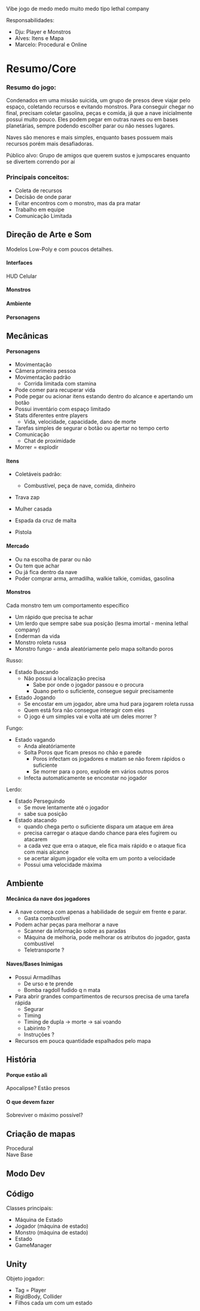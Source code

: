 Vibe jogo de medo medo muito medo tipo lethal company 

Responsabilidades: 
* Dju: Player e Monstros
* Alves: Itens e Mapa 
* Marcelo: Procedural e Online 

# Resumo/Core 

### Resumo do jogo:
 Condenados em uma missão suicida, um grupo de presos deve viajar pelo espaço, coletando recursos e evitando monstros. Para conseguir chegar no final, precisam coletar gasolina, peças e comida, já que a nave inicialmente possui muito pouco. Eles podem pegar em outras naves ou em bases planetárias, sempre podendo escolher parar ou não nesses lugares.
 
 Naves são menores e mais simples, enquanto bases possuem mais recursos porém mais desafiadoras. 
 
 Público alvo: Grupo de amigos que querem sustos e jumpscares enquanto se divertem correndo por aí

### Principais conceitos:
* Coleta de recursos
* Decisão de onde parar 
* Evitar encontros com o monstro, mas da pra matar 
* Trabalho em equipe 
* Comunicação Limitada 

## Direção de Arte e Som
Modelos Low-Poly e com poucos detalhes. 
#### Interfaces
HUD 
Celular 
#### Monstros
#### Ambiente
#### Personagens

## Mecânicas 
#### Personagens 
* Movimentação
* Câmera primeira pessoa
* Movimentação padrão  
    * Corrida limitada com stamina
* Pode comer para recuperar vida 
* Pode pegar ou acionar itens estando dentro do alcance e apertando um botão 
* Possui inventário com espaço limitado 
* Stats diferentes entre players  
    * Vida, velocidade, capacidade, dano de morte 
* Tarefas simples de segurar o botão ou apertar no tempo certo
* Comunicação
    * Chat de proximidade 
* Morrer = explodir 

#### Itens
* Coletáveis padrão: 
    * Combustível, peça de nave, comida, dinheiro 

* Trava zap 
* Mulher casada 
* Espada da cruz de malta 
* Pistola 

#### Mercado 
* Ou na escolha de parar ou não 
* Ou tem que achar 
* Ou já fica dentro da nave 
* Poder comprar arma, armadilha, walkie talkie, comidas, gasolina 

#### Monstros
Cada monstro tem um comportamento específico 
* Um rápido que precisa te achar 
* Um lerdo que sempre sabe sua posição (lesma imortal - menina lethal company) 
* Enderman da vida 
* Monstro roleta russa  
* Monstro fungo - anda aleatóriamente pelo mapa soltando poros 

Russo: 
* Estado Buscando 
    * Não possui a localização precisa 
        * Sabe por onde o jogador passou e o procura
        * Quano perto o suficiente, consegue seguir precisamente 
* Estado Jogando
    * Se encostar em um jogador, abre uma hud para jogarem roleta russa
    * Quem está fora não consegue interagir com eles
    * O jogo é um simples vai e volta até um deles morrer ?


Fungo:
* Estado vagando
    * Anda aleatóriamente 
    * Solta Poros que ficam presos no chão e parede
        * Poros infectam os jogadores e matam se não forem rápidos o suficiente  
        * Se morrer para o poro, explode em vários outros poros 
    * Infecta automaticamente se enconstar no jogador 

Lerdo: 
* Estado Perseguindo 
    * Se move lentamente até o jogador
    * sabe sua posição
* Estado atacando 
    * quando chega perto o suficiente dispara um ataque em área 
    * precisa carregar o ataque dando chance para eles fugirem ou atacarem 
    * a cada vez que erra o ataque, ele fica mais rápido e o ataque fica com mais alcance
    * se acertar algum jogador ele volta em um ponto a velocidade
    * Possui uma velocidade máxima


## Ambiente  
#### Mecânica da nave dos jogadores  
* A nave começa com apenas a habilidade de seguir em frente e parar.
    * Gasta combustivel
* Podem achar peças para melhorar a nave 
    * Scanner da informação sobre as paradas
    * Máquina de melhoria, pode melhorar os atributos do jogador, gasta combustível 
    * Teletransporte ? 

#### Naves/Bases Inimigas 
* Possui Armadilhas
    * De urso e te prende 
    * Bomba ragdoll fudido q n mata
* Para abrir grandes compartimentos de recursos precisa de uma tarefa rápida
    * Segurar
    * Timing 
    * Timing de dupla -> morte -> sai voando 
    * Labirinto ? 
    * Instruções ? 
* Recursos em pouca quantidade espalhados pelo mapa 

## História
#### Porque estão ali 
Apocalipse? Estão presos 
#### O que devem fazer 
Sobreviver o máximo possível?

## Criação de mapas 
Procedural  
Nave 
Base


## Modo Dev 

## Código 
Classes principais: 
* Máquina de Estado
* Jogador (máquina de estado)
* Monstro (máquina de estado)
* Estado 
* GameManager

## Unity 

Objeto jogador: 
* Tag = Player
* RigidBody, Collider 
* Filhos cada um com um estado 